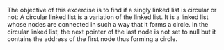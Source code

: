 The objective of this excercise is to find if a singly linked list is circular or not:
	A circular linked list is a variation of the linked list. It is a linked list whose nodes are connected in such a way that it forms a circle. In the circular linked list, the next pointer of the last node is not set to null but it contains the address of the first node thus forming a circle.

